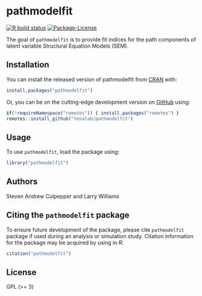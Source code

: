 
<!-- README.md is generated from README.Rmd. Please edit that file -->

# pathmodelfit

<!-- badges: start -->

[![R build
status](https://github.com/tmsalab/pathmodelfit/workflows/R-CMD-check/badge.svg)](https://github.com/tmsalab/pathmodelfit/actions)
[![Package-License](http://img.shields.io/badge/license-GPL%20\(%3E=3\)-brightgreen.svg?style=flat)](http://www.gnu.org/licenses/gpl-3.0.html)
<!-- badges: end -->

The goal of `pathmodelfit` is to provide fit indices for the path
components of latent variable Structural Equation Models (SEM).

## Installation

You can install the released version of pathmodelfit from
[CRAN](https://CRAN.R-project.org) with:

``` r
install.packages("pathmodelfit")
```

Or, you can be on the cutting-edge development version on
[GitHub](https://github.com/) using:

``` r
if(!requireNamespace("remotes")) { install.packages("remotes") }
remotes::install_github("tmsalab/pathmodelfit")
```

## Usage

To use `pathmodelfit`, load the package using:

``` r
library("pathmodelfit")
```

## Authors

Steven Andrew Culpepper and Larry Williams

## Citing the `pathmodelfit` package

To ensure future development of the package, please cite `pathmodelfit`
package if used during an analysis or simulation study. Citation
information for the package may be acquired by using in *R*:

``` r
citation("pathmodelfit")
```

## License

GPL (\>= 3)
